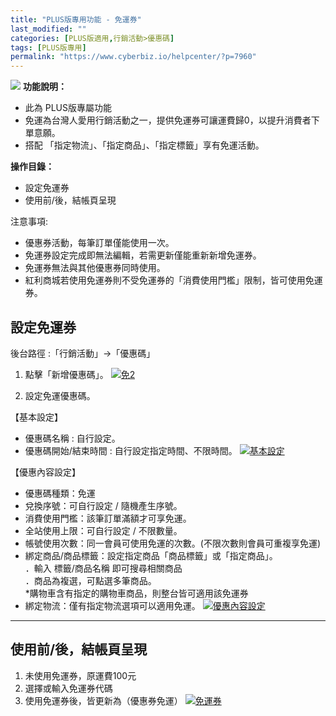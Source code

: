 ```yaml
---
title: "PLUS版專用功能 - 免運券"
last_modified: ""
categories: [PLUS版適用,行銷活動>優惠碼]
tags: [PLUS版專用]
permalink: "https://www.cyberbiz.io/helpcenter/?p=7960"
---
```


![](https://www.cyberbiz.io/helpcenter/wp-content/uploads/PLUS版3.png)
**功能說明：**  


* 此為 PLUS版專屬功能
* 免運為台灣人愛用行銷活動之一，提供免運券可讓運費歸0，以提升消費者下單意願。
* 搭配 「指定物流」、「指定商品」、「指定標籤」享有免運活動。

**操作目錄：**

* 設定免運券
* 使用前/後，結帳頁呈現

注意事項:  

* 優惠券活動，每筆訂單僅能使用一次。
* 免運券設定完成即無法編輯，若需更新僅能重新新增免運券。
* 免運券無法與其他優惠券同時使用。
* 紅利商城若使用免運券則不受免運券的「消費使用門檻」限制，皆可使用免運券。



## 設定免運券

後台路徑 :「行銷活動」→「優惠碼」  


1. 點擊「新增優惠碼」。 [![免2](https://www.cyberbiz.io/support/wp-content/uploads/免運券02.png)](https://www.cyberbiz.io/support/wp-content/uploads/免運券02.png)


2. 設定免運優惠碼。  


【基本設定】

* 優惠碼名稱 : 自行設定。
* 優惠碼開始/結束時間 : 自行設定指定時間、不限時間。 
[![基本設定](https://www.cyberbiz.io/support/wp-content/uploads/免運券03.png)](https://www.cyberbiz.io/support/wp-content/uploads/免運券03.png)  


【優惠內容設定】

* 優惠碼種類：免運 
* 兌換序號：可自行設定 / 隨機產生序號。 
* 消費使用門檻：該筆訂單滿額才可享免運。 
* 全站使用上限：可自行設定 / 不限數量。
* 帳號使用次數：同一會員可使用免運的次數。(不限次數則會員可重複享免運) 
* 綁定商品/商品標籤：設定指定商品「商品標籤」或「指定商品」。  
．輸入 標籤/商品名稱 即可搜尋相關商品  
．商品為複選，可點選多筆商品。  
*購物車含有指定的購物車商品，則整台皆可適用該免運券 
* 綁定物流：僅有指定物流選項可以適用免運。 
[![優惠內容設定](https://www.cyberbiz.io/support/wp-content/uploads/免運券04.png)](https://www.cyberbiz.io/support/wp-content/uploads/免運券04.png)  




* * *



## 使用前/後，結帳頁呈現

1. 未使用免運券，原運費100元
2. 選擇或輸入免運券代碼
3. 使用免運券後，皆更新為（優惠券免運）
[![免運券](https://www.cyberbiz.io/support/wp-content/uploads/免運券05.png)](https://www.cyberbiz.io/support/wp-content/uploads/免運券05.png)  

